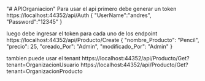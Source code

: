 "# APIOrganiacion" 
Para usar el api primero debe generar un token
https://localhost:44352/api/Auth
{
  "UserName":"andres",
  "Password":"12345"
}

luego debe ingresar el token para cada uno de los endpoint
https://localhost:44352/api/Producto/Create
{
  "nombre_Producto": "Pencil",
  "precio": 25,
  "creado_Por": "Admin",
  "modificado_Por": "Admin"
}

tambien puede usar el tenant 
https://localhost:44352/api/Producto/Get?tenant=OrganizacionUsuario
https://localhost:44352/api/Producto/Get?tenant=OrganizacionProducto
